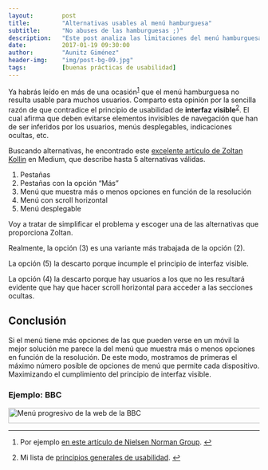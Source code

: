 ```yaml
---
layout:        post
title:         "Alternativas usables al menú hamburguesa"
subtitle:      "No abuses de las hamburguesas ;)"
description:   "Este post analiza las limitaciones del menú hamburguesa en usabilidad y propone alternativas más visibles, destacando la adaptativa según resolución."
date:          2017-01-19 09:30:00
author:        "Aunitz Giménez"
header-img:    "img/post-bg-09.jpg"
tags:          [buenas prácticas de usabilidad]
---
```


<p>Ya habrás leído en más de una ocasión<sup id="fnref:fn-f1"><a href="#fn:fn-f1" class="footnote">1</a></sup> que el menú hamburguesa no resulta usable para muchos usuarios. Comparto esta opinión por la sencilla razón de que contradice el principio de usabilidad de <strong>interfaz visible</strong><sup id="fnref:fn-f2"><a href="#fn:fn-f2" class="footnote">2</a></sup>. El cual afirma que deben evitarse elementos invisibles de navegación que han de ser inferidos por los usuarios, menús desplegables, indicaciones ocultas, etc.</p>

<p>Buscando alternativas, he encontrado este <a href="https://medium.com/@kollinz/hamburger-menu-alternatives-for-mobile-navigation-a3a3beb555b8#.h13amirvf" target="_blank" rel="noopener noreferrer">excelente artículo de Zoltan Kollin</a> en Medium, que describe hasta 5 alternativas válidas.</p>

<ol>
  <li>Pestañas</li>
  <li>Pestañas con la opción “Más”</li>
  <li>Menú que muestra más o menos opciones en función de la resolución</li>
  <li>Menú con scroll horizontal</li>
  <li>Menú desplegable</li>
</ol>

<p>Voy a tratar de simplificar el problema y escoger una de las alternativas que proporciona Zoltan.</p>

<p>Realmente, la opción (3) es una variante más trabajada de la opción (2).</p>

<p>La opción (5) la descarto porque incumple el principio de interfaz visible.</p>

<p>La opción (4) la descarto porque hay usuarios a los que no les resultará evidente que hay que hacer scroll horizontal para acceder a las secciones ocultas.</p>

<h2 class="section-heading">Conclusión</h2>

<p>Si el menú tiene más opciones de las que pueden verse en un móvil la mejor solución me parece la del menú que muestra más o menos opciones en función de la resolución. De este modo, mostramos de primeras el máximo número posible de opciones de menú que permite cada dispositivo. Maximizando el cumplimiento del principio de interfaz visible.</p>

<h3>Ejemplo: BBC</h3>
<p><img src="{{ site.baseurl }}/img/bbc-menu.gif" loading="lazy" alt="Menú progresivo de la web de la BBC" width="800" height="31"></p>

<hr>

<div class="footnotes">
    <ol>
        <li id="fn:fn-f1">
            <p>Por ejemplo <a href="https://www.nngroup.com/articles/hamburger-menus/" target="_blank" rel="noopener noreferrer">en este artículo de Nielsen Norman Group</a>.&nbsp;<a href="#fnref:fn-f1" class="reversefootnote">&#8617;</a></p>
        </li>
        <li id="fn:fn-f2">
            <p>Mi lista de <a href="{{ site.baseurl }}{% post_url 2017-01-18-principios-usabilidad %}">principios generales de usabilidad</a>.&nbsp;<a href="#fnref:fn-f2" class="reversefootnote">&#8617;</a></p>
        </li>
    </ol>
</div>